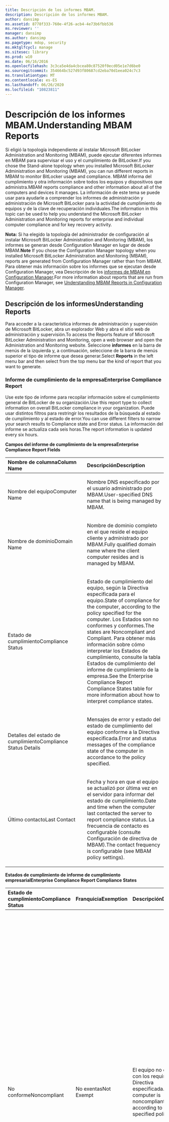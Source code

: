 ```yaml
---
title: Descripción de los informes MBAM.
description: Descripción de los informes MBAM.
author: dansimp
ms.assetid: 8778f333-760e-4f26-acb4-4e73b6fbb536
ms.reviewer: ''
manager: dansimp
ms.author: dansimp
ms.pagetype: mdop, security
ms.mktglfcycl: manage
ms.sitesec: library
ms.prod: w10
ms.date: 06/16/2016
ms.openlocfilehash: 3c3ca5e4da4cbcea80c87520f0ecd05e1e7d6be0
ms.sourcegitcommit: 354664bc527d93f80687cd2eba70d1eea024c7c3
ms.translationtype: MT
ms.contentlocale: es-ES
ms.lasthandoff: 06/26/2020
ms.locfileid: "10823811"
---
```

# <span data-ttu-id="09e83-103">Descripción de los informes MBAM.</span><span class="sxs-lookup"><span data-stu-id="09e83-103">Understanding MBAM Reports</span></span>


<span data-ttu-id="09e83-104">Si eligió la topología independiente al instalar Microsoft BitLocker Administration and Monitoring (MBAM), puede ejecutar diferentes informes en MBAM para supervisar el uso y el cumplimiento de BitLocker.</span><span class="sxs-lookup"><span data-stu-id="09e83-104">If you chose the Stand-alone topology when you installed Microsoft BitLocker Administration and Monitoring (MBAM), you can run different reports in MBAM to monitor BitLocker usage and compliance.</span></span> <span data-ttu-id="09e83-105">MBAM informa del cumplimiento y otra información sobre todos los equipos y dispositivos que administra.</span><span class="sxs-lookup"><span data-stu-id="09e83-105">MBAM reports compliance and other information about all of the computers and devices it manages.</span></span> <span data-ttu-id="09e83-106">La información de este tema se puede usar para ayudarle a comprender los informes de administración y administración de Microsoft BitLocker para la actividad de cumplimiento de equipos y de la clave de recuperación individuales.</span><span class="sxs-lookup"><span data-stu-id="09e83-106">The information in this topic can be used to help you understand the Microsoft BitLocker Administration and Monitoring reports for enterprise and individual computer compliance and for key recovery activity.</span></span>

<span data-ttu-id="09e83-107">**Nota:**  Si ha elegido la topología del administrador de configuración al instalar Microsoft BitLocker Administration and Monitoring (MBAM), los informes se generan desde Configuration Manager en lugar de desde MBAM.</span><span class="sxs-lookup"><span data-stu-id="09e83-107">**Note** If you chose the Configuration Manager topology when you installed Microsoft BitLocker Administration and Monitoring (MBAM), reports are generated from Configuration Manager rather than from MBAM.</span></span> <span data-ttu-id="09e83-108">Para obtener más información sobre los informes que se ejecutan desde Configuration Manager, vea Descripción de los [informes de MBAM en Configuration Manager](understanding-mbam-reports-in-configuration-manager.md).</span><span class="sxs-lookup"><span data-stu-id="09e83-108">For more information about reports that are run from Configuration Manager, see [Understanding MBAM Reports in Configuration Manager](understanding-mbam-reports-in-configuration-manager.md).</span></span>

 

## <span data-ttu-id="09e83-109">Descripción de los informes</span><span class="sxs-lookup"><span data-stu-id="09e83-109">Understanding Reports</span></span>


<span data-ttu-id="09e83-110">Para acceder a la característica informes de administración y supervisión de Microsoft BitLocker, abra un explorador Web y abra el sitio web de administración y supervisión.</span><span class="sxs-lookup"><span data-stu-id="09e83-110">To access the Reports feature of Microsoft BitLocker Administration and Monitoring, open a web browser and open the Administration and Monitoring website.</span></span> <span data-ttu-id="09e83-111">Seleccione **informes** en la barra de menús de la izquierda y, a continuación, seleccione de la barra de menús superior el tipo de informe que desea generar.</span><span class="sxs-lookup"><span data-stu-id="09e83-111">Select **Reports** in the left menu bar and then select from the top menu bar the kind of report that you want to generate.</span></span>

### <span data-ttu-id="09e83-112">Informe de cumplimiento de la empresa</span><span class="sxs-lookup"><span data-stu-id="09e83-112">Enterprise Compliance Report</span></span>

<span data-ttu-id="09e83-113">Use este tipo de informe para recopilar información sobre el cumplimiento general de BitLocker de su organización.</span><span class="sxs-lookup"><span data-stu-id="09e83-113">Use this report type to collect information on overall BitLocker compliance in your organization.</span></span> <span data-ttu-id="09e83-114">Puede usar distintos filtros para restringir los resultados de la búsqueda al estado de cumplimiento y al estado de error.</span><span class="sxs-lookup"><span data-stu-id="09e83-114">You can use different filters to narrow your search results to Compliance state and Error status.</span></span> <span data-ttu-id="09e83-115">La información del informe se actualiza cada seis horas.</span><span class="sxs-lookup"><span data-stu-id="09e83-115">The report information is updated every six hours.</span></span>

**<span data-ttu-id="09e83-116">Campos del informe de cumplimiento de la empresa</span><span class="sxs-lookup"><span data-stu-id="09e83-116">Enterprise Compliance Report Fields</span></span>**

<table>
<colgroup>
<col width="50%" />
<col width="50%" />
</colgroup>
<thead>
<tr class="header">
<th align="left"><span data-ttu-id="09e83-117">Nombre de columna</span><span class="sxs-lookup"><span data-stu-id="09e83-117">Column Name</span></span></th>
<th align="left"><span data-ttu-id="09e83-118">Descripción</span><span class="sxs-lookup"><span data-stu-id="09e83-118">Description</span></span></th>
</tr>
</thead>
<tbody>
<tr class="odd">
<td align="left"><p><span data-ttu-id="09e83-119">Nombre del equipo</span><span class="sxs-lookup"><span data-stu-id="09e83-119">Computer Name</span></span></p></td>
<td align="left"><p><span data-ttu-id="09e83-120">Nombre DNS especificado por el usuario administrado por MBAM.</span><span class="sxs-lookup"><span data-stu-id="09e83-120">User-specified DNS name that is being managed by MBAM.</span></span></p></td>
</tr>
<tr class="even">
<td align="left"><p><span data-ttu-id="09e83-121">Nombre de dominio</span><span class="sxs-lookup"><span data-stu-id="09e83-121">Domain Name</span></span></p></td>
<td align="left"><p><span data-ttu-id="09e83-122">Nombre de dominio completo en el que reside el equipo cliente y administrado por MBAM.</span><span class="sxs-lookup"><span data-stu-id="09e83-122">Fully qualified domain name where the client computer resides and is managed by MBAM.</span></span></p></td>
</tr>
<tr class="odd">
<td align="left"><p><span data-ttu-id="09e83-123">Estado de cumplimiento</span><span class="sxs-lookup"><span data-stu-id="09e83-123">Compliance Status</span></span></p></td>
<td align="left"><p><span data-ttu-id="09e83-124">Estado de cumplimiento del equipo, según la Directiva especificada para el equipo.</span><span class="sxs-lookup"><span data-stu-id="09e83-124">State of compliance for the computer, according to the policy specified for the computer.</span></span> <span data-ttu-id="09e83-125">Los Estados son no conformes y conformes.</span><span class="sxs-lookup"><span data-stu-id="09e83-125">The states are Noncompliant and Compliant.</span></span> <span data-ttu-id="09e83-126">Para obtener más información sobre cómo interpretar los Estados de cumplimiento, consulte la tabla Estados de cumplimiento del informe de cumplimiento de la empresa.</span><span class="sxs-lookup"><span data-stu-id="09e83-126">See the Enterprise Compliance Report Compliance States table for more information about how to interpret compliance states.</span></span></p></td>
</tr>
<tr class="even">
<td align="left"><p><span data-ttu-id="09e83-127">Detalles del estado de cumplimiento</span><span class="sxs-lookup"><span data-stu-id="09e83-127">Compliance Status Details</span></span></p></td>
<td align="left"><p><span data-ttu-id="09e83-128">Mensajes de error y estado del estado de cumplimiento del equipo conforme a la Directiva especificada.</span><span class="sxs-lookup"><span data-stu-id="09e83-128">Error and status messages of the compliance state of the computer in accordance to the policy specified.</span></span></p></td>
</tr>
<tr class="odd">
<td align="left"><p><span data-ttu-id="09e83-129">Último contacto</span><span class="sxs-lookup"><span data-stu-id="09e83-129">Last Contact</span></span></p></td>
<td align="left"><p><span data-ttu-id="09e83-130">Fecha y hora en que el equipo se actualizó por última vez en el servidor para informar del estado de cumplimiento.</span><span class="sxs-lookup"><span data-stu-id="09e83-130">Date and time when the computer last contacted the server to report compliance status.</span></span> <span data-ttu-id="09e83-131">La frecuencia de contacto es configurable (consulte Configuración de directiva de MBAM).</span><span class="sxs-lookup"><span data-stu-id="09e83-131">The contact frequency is configurable (see MBAM policy settings).</span></span></p></td>
</tr>
</tbody>
</table>

 

**<span data-ttu-id="09e83-132">Estados de cumplimiento de informe de cumplimiento empresarial</span><span class="sxs-lookup"><span data-stu-id="09e83-132">Enterprise Compliance Report Compliance States</span></span>**

<table>
<colgroup>
<col width="25%" />
<col width="25%" />
<col width="25%" />
<col width="25%" />
</colgroup>
<thead>
<tr class="header">
<th align="left"><span data-ttu-id="09e83-133">Estado de cumplimiento</span><span class="sxs-lookup"><span data-stu-id="09e83-133">Compliance Status</span></span></th>
<th align="left"><span data-ttu-id="09e83-134">Franquicia</span><span class="sxs-lookup"><span data-stu-id="09e83-134">Exemption</span></span></th>
<th align="left"><span data-ttu-id="09e83-135">Descripción</span><span class="sxs-lookup"><span data-stu-id="09e83-135">Description</span></span></th>
<th align="left"><span data-ttu-id="09e83-136">Acción de usuario</span><span class="sxs-lookup"><span data-stu-id="09e83-136">User Action</span></span></th>
</tr>
</thead>
<tbody>
<tr class="odd">
<td align="left"><p><span data-ttu-id="09e83-137">No conforme</span><span class="sxs-lookup"><span data-stu-id="09e83-137">Noncompliant</span></span></p></td>
<td align="left"><p><span data-ttu-id="09e83-138">No exentas</span><span class="sxs-lookup"><span data-stu-id="09e83-138">Not Exempt</span></span></p></td>
<td align="left"><p><span data-ttu-id="09e83-139">El equipo no cumple con los requisitos de la Directiva especificada.</span><span class="sxs-lookup"><span data-stu-id="09e83-139">The computer is noncompliant, according to the specified policy.</span></span></p></td>
<td align="left"><p><span data-ttu-id="09e83-140">Expanda los detalles del informe de cumplimiento de equipos haciendo clic en <strong> nombre del equipo </strong> y determine si el estado de cada unidad cumple con la Directiva especificada.</span><span class="sxs-lookup"><span data-stu-id="09e83-140">Expand the Computer Compliance Report details by clicking <strong>Computer Name</strong>, and determine whether the state of each drive complies with the specified policy.</span></span> <span data-ttu-id="09e83-141">Si el estado de cifrado indica que el equipo no está cifrado, es posible que el cifrado esté en proceso o que haya un error en el equipo.</span><span class="sxs-lookup"><span data-stu-id="09e83-141">If the encryption state indicates that the computer is not encrypted, encryption may be in process, or there is an error on the computer.</span></span> <span data-ttu-id="09e83-142">Si no hay ningún error, la causa probable es que el equipo aún está en proceso de conectar o establecer el estado de cifrado.</span><span class="sxs-lookup"><span data-stu-id="09e83-142">If there is no error, the likely cause is that the computer is still in the process of connecting or establishing the encryption status.</span></span> <span data-ttu-id="09e83-143">Vuelva a comprobar más tarde para determinar si el estado cambia.</span><span class="sxs-lookup"><span data-stu-id="09e83-143">Check back later to determine if the state changes.</span></span></p></td>
</tr>
<tr class="even">
<td align="left"><p><span data-ttu-id="09e83-144">Reglamenta</span><span class="sxs-lookup"><span data-stu-id="09e83-144">Compliant</span></span></p></td>
<td align="left"><p><span data-ttu-id="09e83-145">No exentas</span><span class="sxs-lookup"><span data-stu-id="09e83-145">Not Exempt</span></span></p></td>
<td align="left"><p><span data-ttu-id="09e83-146">El equipo cumple con los requisitos de la Directiva especificada.</span><span class="sxs-lookup"><span data-stu-id="09e83-146">The computer is compliant, according to the specified policy.</span></span></p></td>
<td align="left"><p><span data-ttu-id="09e83-147">No es necesario realizar ninguna acción; el estado del equipo se puede confirmar viendo el informe de cumplimiento de equipos.</span><span class="sxs-lookup"><span data-stu-id="09e83-147">No action needed; the state of the computer can be confirmed by viewing the Computer Compliance Report.</span></span></p></td>
</tr>
</tbody>
</table>

 

### <span data-ttu-id="09e83-148">Informe de cumplimiento de equipos</span><span class="sxs-lookup"><span data-stu-id="09e83-148">Computer Compliance Report</span></span>

<span data-ttu-id="09e83-149">Use este tipo de informe para recopilar información específica de un equipo o usuario.</span><span class="sxs-lookup"><span data-stu-id="09e83-149">Use this report type to collect information that is specific to a computer or user.</span></span>

<span data-ttu-id="09e83-150">Para ver este informe, haga clic en el nombre del equipo en el informe de cumplimiento de la empresa o escriba el nombre del equipo en el informe de cumplimiento normativo de equipos.</span><span class="sxs-lookup"><span data-stu-id="09e83-150">This report can be viewed by clicking the computer name in the Enterprise Compliance Report, or by typing the computer name in the Computer Compliance Report.</span></span> <span data-ttu-id="09e83-151">El informe de cumplimiento de equipos proporciona información de cifrado detallada acerca de cada unidad (sistema operativo y unidades de datos fijas) en un equipo, así como una indicación de la Directiva que se aplica a cada tipo de unidad en el equipo.</span><span class="sxs-lookup"><span data-stu-id="09e83-151">The Computer Compliance Report provides detailed encryption information about each drive (operating system and fixed data drives) on a computer, and also an indication of the policy that is applied to each drive type on the computer.</span></span> <span data-ttu-id="09e83-152">Para ver los detalles de cada unidad, expanda la entrada nombre del equipo.</span><span class="sxs-lookup"><span data-stu-id="09e83-152">To view the details of each drive, expand the Computer Name entry.</span></span>

<span data-ttu-id="09e83-153">**Nota:**  El estado de cifrado del volumen de datos extraíbles no se mostrará en el informe.</span><span class="sxs-lookup"><span data-stu-id="09e83-153">**Note** Removable Data Volume encryption status will not be shown in the report.</span></span>

 

**<span data-ttu-id="09e83-154">Campos del informe de cumplimiento del equipo</span><span class="sxs-lookup"><span data-stu-id="09e83-154">Computer Compliance Report Fields</span></span>**

<table>
<colgroup>
<col width="50%" />
<col width="50%" />
</colgroup>
<thead>
<tr class="header">
<th align="left"><span data-ttu-id="09e83-155">Nombre de columna</span><span class="sxs-lookup"><span data-stu-id="09e83-155">Column Name</span></span></th>
<th align="left"><span data-ttu-id="09e83-156">Descripción</span><span class="sxs-lookup"><span data-stu-id="09e83-156">Description</span></span></th>
</tr>
</thead>
<tbody>
<tr class="odd">
<td align="left"><p><span data-ttu-id="09e83-157">Nombre del equipo</span><span class="sxs-lookup"><span data-stu-id="09e83-157">Computer Name</span></span></p></td>
<td align="left"><p><span data-ttu-id="09e83-158">Nombre de equipo DNS especificado por el usuario administrado por MBAM.</span><span class="sxs-lookup"><span data-stu-id="09e83-158">User-specified DNS computer name that is being managed by MBAM.</span></span></p></td>
</tr>
<tr class="even">
<td align="left"><p><span data-ttu-id="09e83-159">Nombre de dominio</span><span class="sxs-lookup"><span data-stu-id="09e83-159">Domain Name</span></span></p></td>
<td align="left"><p><span data-ttu-id="09e83-160">Nombre de dominio completo, donde el equipo cliente reside y administrado por MBAM.</span><span class="sxs-lookup"><span data-stu-id="09e83-160">Fully qualified domain name, where the client computer resides and is managed by MBAM.</span></span></p></td>
</tr>
<tr class="odd">
<td align="left"><p><span data-ttu-id="09e83-161">Tipo de equipo</span><span class="sxs-lookup"><span data-stu-id="09e83-161">Computer Type</span></span></p></td>
<td align="left"><p><span data-ttu-id="09e83-162">Tipo de equipo.</span><span class="sxs-lookup"><span data-stu-id="09e83-162">Type of computer.</span></span> <span data-ttu-id="09e83-163">Los tipos válidos son no portátiles y portátiles.</span><span class="sxs-lookup"><span data-stu-id="09e83-163">Valid types are non-Portable and Portable.</span></span></p></td>
</tr>
<tr class="even">
<td align="left"><p><span data-ttu-id="09e83-164">Sistema operativo</span><span class="sxs-lookup"><span data-stu-id="09e83-164">Operating System</span></span></p></td>
<td align="left"><p><span data-ttu-id="09e83-165">Tipo de sistema operativo que se encuentra en el equipo cliente administrado por MBAM.</span><span class="sxs-lookup"><span data-stu-id="09e83-165">Operating system type found on the MBAM-managed client computer.</span></span></p></td>
</tr>
<tr class="odd">
<td align="left"><p><span data-ttu-id="09e83-166">Estado de cumplimiento</span><span class="sxs-lookup"><span data-stu-id="09e83-166">Compliance Status</span></span></p></td>
<td align="left"><p><span data-ttu-id="09e83-167">Estado general de cumplimiento del equipo administrado por MBAM.</span><span class="sxs-lookup"><span data-stu-id="09e83-167">Overall compliance status of the computer managed by MBAM.</span></span> <span data-ttu-id="09e83-168">Los Estados válidos son conformes y no conformes.</span><span class="sxs-lookup"><span data-stu-id="09e83-168">Valid states are Compliant and Noncompliant.</span></span> <span data-ttu-id="09e83-169">Observe que el estado de cumplimiento por unidad (consulte la tabla siguiente) puede indicar diferentes Estados de cumplimiento.</span><span class="sxs-lookup"><span data-stu-id="09e83-169">Notice that the compliance status per drive (see the following table) may indicate different compliance states.</span></span> <span data-ttu-id="09e83-170">Sin embargo, este campo representa ese estado de cumplimiento, de acuerdo con la Directiva especificada.</span><span class="sxs-lookup"><span data-stu-id="09e83-170">However, this field represents that compliance state, according to the specified policy.</span></span></p></td>
</tr>
<tr class="even">
<td align="left"><p><span data-ttu-id="09e83-171">Intensidad de cifrado de Directiva</span><span class="sxs-lookup"><span data-stu-id="09e83-171">Policy Cipher Strength</span></span></p></td>
<td align="left"><p><span data-ttu-id="09e83-172">Intensidad de cifrado seleccionada por el Administrador durante la especificación de la Directiva MBAM (por ejemplo, 128 bits con difusor).</span><span class="sxs-lookup"><span data-stu-id="09e83-172">Cipher strength selected by the administrator during MBAM policy specification (for example, 128-bit with Diffuser).</span></span></p></td>
</tr>
<tr class="odd">
<td align="left"><p><span data-ttu-id="09e83-173">Unidad de sistema operativo de Directiva</span><span class="sxs-lookup"><span data-stu-id="09e83-173">Policy Operating System Drive</span></span></p></td>
<td align="left"><p><span data-ttu-id="09e83-174">Indica si el sistema operativo necesita el cifrado y muestra el tipo de protector adecuado.</span><span class="sxs-lookup"><span data-stu-id="09e83-174">Indicates if encryption is required for the operating system and shows the appropriate protector type.</span></span></p></td>
</tr>
<tr class="even">
<td align="left"><p><span data-ttu-id="09e83-175">Directiva: unidad de datos fija</span><span class="sxs-lookup"><span data-stu-id="09e83-175">Policy-Fixed Data Drive</span></span></p></td>
<td align="left"><p><span data-ttu-id="09e83-176">Indica si el cifrado es necesario para la unidad de datos fija.</span><span class="sxs-lookup"><span data-stu-id="09e83-176">Indicates if encryption is required for the fixed data drive.</span></span></p></td>
</tr>
<tr class="odd">
<td align="left"><p><span data-ttu-id="09e83-177">Unidad de datos extraíble de la Directiva</span><span class="sxs-lookup"><span data-stu-id="09e83-177">Policy Removable Data Drive</span></span></p></td>
<td align="left"><p><span data-ttu-id="09e83-178">Indica si es necesario el cifrado de la unidad extraíble.</span><span class="sxs-lookup"><span data-stu-id="09e83-178">Indicates if encryption is required for the removable drive.</span></span></p></td>
</tr>
<tr class="even">
<td align="left"><p><span data-ttu-id="09e83-179">Usuarios de dispositivos</span><span class="sxs-lookup"><span data-stu-id="09e83-179">Device Users</span></span></p></td>
<td align="left"><p><span data-ttu-id="09e83-180">Usuarios conocidos en el equipo administrado por MBAM.</span><span class="sxs-lookup"><span data-stu-id="09e83-180">Known users on the computer that is being managed by MBAM.</span></span></p></td>
</tr>
<tr class="odd">
<td align="left"><p><span data-ttu-id="09e83-181">Fabricante</span><span class="sxs-lookup"><span data-stu-id="09e83-181">Manufacturer</span></span></p></td>
<td align="left"><p><span data-ttu-id="09e83-182">Nombre del fabricante del equipo, tal y como aparece en el BIOS del equipo.</span><span class="sxs-lookup"><span data-stu-id="09e83-182">Computer manufacturer name, as it appears in the computer BIOS.</span></span></p></td>
</tr>
<tr class="even">
<td align="left"><p><span data-ttu-id="09e83-183">Modelo</span><span class="sxs-lookup"><span data-stu-id="09e83-183">Model</span></span></p></td>
<td align="left"><p><span data-ttu-id="09e83-184">Nombre del modelo de fabricante del equipo, tal y como aparece en el BIOS del equipo.</span><span class="sxs-lookup"><span data-stu-id="09e83-184">Computer manufacturer model name, as it appears in the computer BIOS.</span></span></p></td>
</tr>
<tr class="odd">
<td align="left"><p><span data-ttu-id="09e83-185">Detalles del estado de cumplimiento</span><span class="sxs-lookup"><span data-stu-id="09e83-185">Compliance Status Details</span></span></p></td>
<td align="left"><p><span data-ttu-id="09e83-186">Mensajes de error y estado del estado de cumplimiento del equipo, de acuerdo con la Directiva especificada.</span><span class="sxs-lookup"><span data-stu-id="09e83-186">Error and status messages of the compliance state of the computer, in accordance with the specified policy.</span></span></p></td>
</tr>
<tr class="even">
<td align="left"><p><span data-ttu-id="09e83-187">Último contacto</span><span class="sxs-lookup"><span data-stu-id="09e83-187">Last Contact</span></span></p></td>
<td align="left"><p><span data-ttu-id="09e83-188">Fecha y hora en que el equipo se actualizó por última vez en el servidor para informar del estado de cumplimiento.</span><span class="sxs-lookup"><span data-stu-id="09e83-188">Date and time that the computer last contacted the server to report compliance status.</span></span> <span data-ttu-id="09e83-189">La frecuencia de contacto es configurable (consulte Configuración de directiva de MBAM).</span><span class="sxs-lookup"><span data-stu-id="09e83-189">The contact frequency is configurable (see MBAM policy settings).</span></span></p></td>
</tr>
</tbody>
</table>

 

**<span data-ttu-id="09e83-190">Campos de la unidad del informe cumplimiento normativo</span><span class="sxs-lookup"><span data-stu-id="09e83-190">Computer Compliance Report Drive Fields</span></span>**

<table>
<colgroup>
<col width="50%" />
<col width="50%" />
</colgroup>
<thead>
<tr class="header">
<th align="left"><span data-ttu-id="09e83-191">Nombre de columna</span><span class="sxs-lookup"><span data-stu-id="09e83-191">Column Name</span></span></th>
<th align="left"><span data-ttu-id="09e83-192">Descripción</span><span class="sxs-lookup"><span data-stu-id="09e83-192">Description</span></span></th>
</tr>
</thead>
<tbody>
<tr class="odd">
<td align="left"><p><span data-ttu-id="09e83-193">Letra de unidad</span><span class="sxs-lookup"><span data-stu-id="09e83-193">Drive Letter</span></span></p></td>
<td align="left"><p><span data-ttu-id="09e83-194">Letra de unidad del equipo que el usuario asignó a la unidad particular.</span><span class="sxs-lookup"><span data-stu-id="09e83-194">Computer drive letter that was assigned to the particular drive by the user.</span></span></p></td>
</tr>
<tr class="even">
<td align="left"><p><span data-ttu-id="09e83-195">Tipo de unidad</span><span class="sxs-lookup"><span data-stu-id="09e83-195">Drive Type</span></span></p></td>
<td align="left"><p><span data-ttu-id="09e83-196">Tipo de unidad.</span><span class="sxs-lookup"><span data-stu-id="09e83-196">Type of drive.</span></span> <span data-ttu-id="09e83-197">Los valores válidos son la unidad del sistema operativo y la unidad de datos fija.</span><span class="sxs-lookup"><span data-stu-id="09e83-197">Valid values are Operating System Drive and Fixed Data Drive.</span></span> <span data-ttu-id="09e83-198">Se trata de unidades físicas en lugar de volúmenes lógicos.</span><span class="sxs-lookup"><span data-stu-id="09e83-198">These are physical drives rather than logical volumes.</span></span></p></td>
</tr>
<tr class="odd">
<td align="left"><p><span data-ttu-id="09e83-199">Intensidad de cifrado</span><span class="sxs-lookup"><span data-stu-id="09e83-199">Cipher Strength</span></span></p></td>
<td align="left"><p><span data-ttu-id="09e83-200">Intensidad de cifrado seleccionada por el Administrador durante la especificación de directiva MBAM.</span><span class="sxs-lookup"><span data-stu-id="09e83-200">Cipher strength selected by the administrator during MBAM policy specification.</span></span></p></td>
</tr>
<tr class="even">
<td align="left"><p><span data-ttu-id="09e83-201">Tipo de protector</span><span class="sxs-lookup"><span data-stu-id="09e83-201">Protector Type</span></span></p></td>
<td align="left"><p><span data-ttu-id="09e83-202">Tipo de protector seleccionado mediante la directiva usada para cifrar un sistema operativo o un volumen de datos fijo.</span><span class="sxs-lookup"><span data-stu-id="09e83-202">Type of protector selected via the policy used to encrypt an operating system or fixed data volume.</span></span></p></td>
</tr>
<tr class="odd">
<td align="left"><p><span data-ttu-id="09e83-203">Estado del protector</span><span class="sxs-lookup"><span data-stu-id="09e83-203">Protector State</span></span></p></td>
<td align="left"><p><span data-ttu-id="09e83-204">Indica que el equipo administrado por MBAM tiene habilitado el tipo de protector especificado en la Directiva.</span><span class="sxs-lookup"><span data-stu-id="09e83-204">Indicates that the computer being managed by MBAM has enabled the protector type that is specified in the policy.</span></span> <span data-ttu-id="09e83-205">Los Estados válidos son activado o desactivado.</span><span class="sxs-lookup"><span data-stu-id="09e83-205">The valid states are ON or OFF.</span></span></p></td>
</tr>
<tr class="even">
<td align="left"><p><span data-ttu-id="09e83-206">Estado de cifrado</span><span class="sxs-lookup"><span data-stu-id="09e83-206">Encryption State</span></span></p></td>
<td align="left"><p><span data-ttu-id="09e83-207">Estado de cifrado de la unidad.</span><span class="sxs-lookup"><span data-stu-id="09e83-207">Encryption state of the drive.</span></span> <span data-ttu-id="09e83-208">Los Estados válidos son cifrados, no cifrados y cifrados.</span><span class="sxs-lookup"><span data-stu-id="09e83-208">Valid states are Encrypted, Not Encrypted, and Encrypting.</span></span></p></td>
</tr>
<tr class="odd">
<td align="left"><p><span data-ttu-id="09e83-209">Estado de cumplimiento</span><span class="sxs-lookup"><span data-stu-id="09e83-209">Compliance Status</span></span></p></td>
<td align="left"><p><span data-ttu-id="09e83-210">Estado que indica si la unidad está conforme con la Directiva.</span><span class="sxs-lookup"><span data-stu-id="09e83-210">State that indicates whether the drive is in accordance with the policy.</span></span> <span data-ttu-id="09e83-211">Los Estados son no conformes y conformes.</span><span class="sxs-lookup"><span data-stu-id="09e83-211">States are Noncompliant and Compliant.</span></span></p></td>
</tr>
<tr class="even">
<td align="left"><p><span data-ttu-id="09e83-212">Detalles del estado de cumplimiento</span><span class="sxs-lookup"><span data-stu-id="09e83-212">Compliance Status Details</span></span></p></td>
<td align="left"><p><span data-ttu-id="09e83-213">Mensajes de error y estado del estado de cumplimiento del equipo, según la Directiva especificada.</span><span class="sxs-lookup"><span data-stu-id="09e83-213">Error and status messages of the compliance state of the computer, according to the specified policy.</span></span></p></td>
</tr>
</tbody>
</table>

 

### <span data-ttu-id="09e83-214">Informe de auditoría de recuperación</span><span class="sxs-lookup"><span data-stu-id="09e83-214">Recovery Audit Report</span></span>

<span data-ttu-id="09e83-215">Use este tipo de informe para auditar los usuarios que han solicitado el acceso a las claves de recuperación.</span><span class="sxs-lookup"><span data-stu-id="09e83-215">Use this report type to audit users who have requested access to recovery keys.</span></span> <span data-ttu-id="09e83-216">El informe ofrece varios filtros basados en los criterios de filtrado deseados.</span><span class="sxs-lookup"><span data-stu-id="09e83-216">The report offers several filters based on the desired filtering criteria.</span></span> <span data-ttu-id="09e83-217">Los usuarios pueden filtrar por un tipo específico de usuario, ya sea un usuario del servicio de asistencia o un usuario final, si la solicitud falló o se realizó correctamente, el tipo específico de clave solicitada y un intervalo de fechas durante el cual se produjo la recuperación.</span><span class="sxs-lookup"><span data-stu-id="09e83-217">Users can filter on a specific type of user, either a Help Desk user or an end user, whether the request failed or was successful, the specific type of key requested, and a date range during which the retrieval occurred.</span></span> <span data-ttu-id="09e83-218">El administrador puede generar informes contextuales basados en necesidades.</span><span class="sxs-lookup"><span data-stu-id="09e83-218">The administrator can produce contextual reports based on need.</span></span>

**<span data-ttu-id="09e83-219">Campos de informe de auditoría de recuperación</span><span class="sxs-lookup"><span data-stu-id="09e83-219">Recovery Audit Report Fields</span></span>**

<table>
<colgroup>
<col width="50%" />
<col width="50%" />
</colgroup>
<thead>
<tr class="header">
<th align="left"><span data-ttu-id="09e83-220">Nombre de columna</span><span class="sxs-lookup"><span data-stu-id="09e83-220">Column Name</span></span></th>
<th align="left"><span data-ttu-id="09e83-221">Descripción</span><span class="sxs-lookup"><span data-stu-id="09e83-221">Description</span></span></th>
</tr>
</thead>
<tbody>
<tr class="odd">
<td align="left"><p><span data-ttu-id="09e83-222">Fecha y hora de la solicitud</span><span class="sxs-lookup"><span data-stu-id="09e83-222">Request Date and Time</span></span></p></td>
<td align="left"><p><span data-ttu-id="09e83-223">Fecha y hora en que un usuario final o un usuario del servicio de asistencia realizó una solicitud de recuperación de clave.</span><span class="sxs-lookup"><span data-stu-id="09e83-223">Date and time that a key retrieval request was made by an end user or Help Desk user.</span></span></p></td>
</tr>
<tr class="even">
<td align="left"><p><span data-ttu-id="09e83-224">Estado de la solicitud</span><span class="sxs-lookup"><span data-stu-id="09e83-224">Request Status</span></span></p></td>
<td align="left"><p><span data-ttu-id="09e83-225">Estado de la solicitud.</span><span class="sxs-lookup"><span data-stu-id="09e83-225">Status of the request.</span></span> <span data-ttu-id="09e83-226">Los Estados válidos se han realizado correctamente (la clave se ha recuperado) o han fallado (la clave no se ha recuperado).</span><span class="sxs-lookup"><span data-stu-id="09e83-226">Valid statuses are either Successful (the key was retrieved), or Failed (the key was not retrieved).</span></span></p></td>
</tr>
<tr class="odd">
<td align="left"><p><span data-ttu-id="09e83-227">Usuario del Departamento de soporte técnico</span><span class="sxs-lookup"><span data-stu-id="09e83-227">Helpdesk User</span></span></p></td>
<td align="left"><p><span data-ttu-id="09e83-228">Usuario del servicio de asistencia que inició la solicitud de recuperación de claves.</span><span class="sxs-lookup"><span data-stu-id="09e83-228">Help Desk user that initiated the request for key retrieval.</span></span> <span data-ttu-id="09e83-229">Nota: Si el usuario del servicio de asistencia recupera la clave en nombre de un usuario final, el campo del usuario final estará en blanco.</span><span class="sxs-lookup"><span data-stu-id="09e83-229">Note: If the Help Desk user retrieves the key on behalf on an end-user, the End User field will be blank.</span></span></p></td>
</tr>
<tr class="even">
<td align="left"><p><span data-ttu-id="09e83-230">Usuario</span><span class="sxs-lookup"><span data-stu-id="09e83-230">User</span></span></p></td>
<td align="left"><p><span data-ttu-id="09e83-231">Usuario final que inició la solicitud de recuperación de clave.</span><span class="sxs-lookup"><span data-stu-id="09e83-231">End user who initiated the request for key retrieval.</span></span></p></td>
</tr>
<tr class="odd">
<td align="left"><p><span data-ttu-id="09e83-232">Tipo de clave</span><span class="sxs-lookup"><span data-stu-id="09e83-232">Key Type</span></span></p></td>
<td align="left"><p><span data-ttu-id="09e83-233">Tipo de clave que solicitó el usuario del servicio de asistencia o el usuario final.</span><span class="sxs-lookup"><span data-stu-id="09e83-233">Type of key that was requested by either the Help Desk user or the end user.</span></span> <span data-ttu-id="09e83-234">Los tres tipos de claves que recopila MBAM son: contraseña de la clave de recuperación (usada para recuperar un equipo en modo de recuperación), identificador de clave de recuperación (se usa para recuperar un equipo en el modo de recuperación en nombre de otro usuario) y hash de contraseña de TPM (se usa para recuperar un equipo con un TPM bloqueado).</span><span class="sxs-lookup"><span data-stu-id="09e83-234">The three types of keys that MBAM collects are: Recovery Key Password (used to recovery a computer in recovery mode), Recovery Key ID (used to recover a computer in recovery mode on behalf of another user), and TPM Password Hash (used to recover a computer with a locked TPM).</span></span></p></td>
</tr>
<tr class="even">
<td align="left"><p><span data-ttu-id="09e83-235">Descripción del motivo</span><span class="sxs-lookup"><span data-stu-id="09e83-235">Reason Description</span></span></p></td>
<td align="left"><p><span data-ttu-id="09e83-236">Motivo por el que el usuario del servicio de asistencia o el usuario final solicitó el tipo de clave especificado.</span><span class="sxs-lookup"><span data-stu-id="09e83-236">Reason the specified Key Type was requested by the Help Desk user or the end user.</span></span> <span data-ttu-id="09e83-237">Las razones se especifican en las características recuperación y administración de TPM del sitio web de administración y supervisión.</span><span class="sxs-lookup"><span data-stu-id="09e83-237">The reasons are specified in the Drive Recovery and Manage TPM features of the Administration and Monitoring website.</span></span> <span data-ttu-id="09e83-238">Las entradas válidas son texto escrito por el usuario o uno de los siguientes códigos de motivo:</span><span class="sxs-lookup"><span data-stu-id="09e83-238">The valid entries are either user-entered text, or one of the following reason codes:</span></span></p>
<ul>
<li><p><span data-ttu-id="09e83-239">Se cambió el orden de inicio del sistema operativo</span><span class="sxs-lookup"><span data-stu-id="09e83-239">Operating System Boot Order changed</span></span></p></li>
<li><p><span data-ttu-id="09e83-240">BIOS cambiado</span><span class="sxs-lookup"><span data-stu-id="09e83-240">BIOS Changed</span></span></p></li>
<li><p><span data-ttu-id="09e83-241">Archivos de sistema operativo modificados</span><span class="sxs-lookup"><span data-stu-id="09e83-241">Operating System files changed</span></span></p></li>
<li><p><span data-ttu-id="09e83-242">Clave de inicio perdida</span><span class="sxs-lookup"><span data-stu-id="09e83-242">Lost Startup key</span></span></p></li>
<li><p><span data-ttu-id="09e83-243">PIN perdido</span><span class="sxs-lookup"><span data-stu-id="09e83-243">Lost PIN</span></span></p></li>
<li><p><span data-ttu-id="09e83-244">Reinicio de TPM</span><span class="sxs-lookup"><span data-stu-id="09e83-244">TPM Reset</span></span></p></li>
<li><p><span data-ttu-id="09e83-245">Contraseña perdida</span><span class="sxs-lookup"><span data-stu-id="09e83-245">Lost Passphrase</span></span></p></li>
<li><p><span data-ttu-id="09e83-246">Tarjeta inteligente perdida</span><span class="sxs-lookup"><span data-stu-id="09e83-246">Lost Smartcard</span></span></p></li>
<li><p><span data-ttu-id="09e83-247">Restablecer el bloqueo del PIN</span><span class="sxs-lookup"><span data-stu-id="09e83-247">Reset PIN lockout</span></span></p></li>
<li><p><span data-ttu-id="09e83-248">Activar TPM</span><span class="sxs-lookup"><span data-stu-id="09e83-248">Turn on TPM</span></span></p></li>
<li><p><span data-ttu-id="09e83-249">Desactivar TPM</span><span class="sxs-lookup"><span data-stu-id="09e83-249">Turn off TPM</span></span></p></li>
<li><p><span data-ttu-id="09e83-250">Cambiar contraseña de TPM</span><span class="sxs-lookup"><span data-stu-id="09e83-250">Change TPM password</span></span></p></li>
<li><p><span data-ttu-id="09e83-251">Borrar TPM</span><span class="sxs-lookup"><span data-stu-id="09e83-251">Clear TPM</span></span></p></li>
</ul></td>
</tr>
</tbody>
</table>

 

<span data-ttu-id="09e83-252">**Nota:**  Los resultados del informe se pueden guardar en un archivo haciendo clic en el botón **exportar** de la barra de menús informes.</span><span class="sxs-lookup"><span data-stu-id="09e83-252">**Note** Report results can be saved to a file by clicking the **Export** button on the reports menu bar.</span></span> <span data-ttu-id="09e83-253">Para obtener más información sobre cómo ejecutar informes de MBAM, consulte [Cómo generar informes de MBAM](how-to-generate-mbam-reports-mbam-2.md).</span><span class="sxs-lookup"><span data-stu-id="09e83-253">For more information about how to run MBAM reports, see [How to Generate MBAM Reports](how-to-generate-mbam-reports-mbam-2.md).</span></span>

 

## <span data-ttu-id="09e83-254">Temas relacionados</span><span class="sxs-lookup"><span data-stu-id="09e83-254">Related topics</span></span>


[<span data-ttu-id="09e83-255">Supervisión e informes de cumplimiento de BitLocker con MBAM 2.0</span><span class="sxs-lookup"><span data-stu-id="09e83-255">Monitoring and Reporting BitLocker Compliance with MBAM 2.0</span></span>](monitoring-and-reporting-bitlocker-compliance-with-mbam-20-mbam-2.md)

 

 






